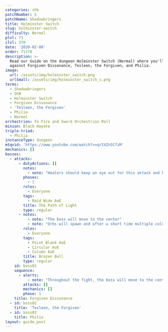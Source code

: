 ```yaml
---
categories: shb
patchNumber: 5
patchName: Shadowbringers
title: Holminster Switch
slug: holminster-switch
difficulty: Normal
plvl: 71
ilvl: 370
date: '2020-02-08'
order: 71370
description: >-
  Read our Guide on the dungeon Holminster Switch (Normal) where you'll face off
  against Forgiven Dissonance, Tesleen, the Forgiven, and Philia.
image:
  url: /assets/img/holminster_switch.png
  urlSmall: /assets/img/holminster_switch_s.png
terms:
  - Shadowbringers
  - ShB
  - Holminster Switch
  - Forgiven Dissonance
  - 'Tesleen, the Forgiven'
  - Philia
  - Normal
orchestrion: To Fire and Sword Orchestrion Roll
minion: Black Hayate
triple-triad:
  - Philia
instanceType: dungeon
mtqvid: 'https://www.youtube.com/watch?v=qrI4Zn5CfzM'
mechanics: []
bosses:
  - attacks:
      - dutyActions: []
        notes:
          - note: "Healers should keep an eye out for this attack and heal everyone up as needed."
        phases:
          - 1
        roles:
          - Everyone
        tags:
          - Raid Wide AoE
        title: The Path of Light
        type: regular
      - notes:
          - note: "The boss will move to the center"
          - note: "Orbs will spawn and after a short time multiple column AoEs shoot out from each orb."
        roles:
          - Everyone
        tags:
          - Point Blank AoE
          - Circular AoE
          - Column AoE
        title: Brazen Bull
        type: regular
    id: boss01
    sequence:
      - alerts:
          - note: "Throughout the fight, the boss will move to the center and orbs will spawn. Players are advised to move into one of the created safe zones to avoid damage."
        attacks: []
        mechanics: []
        phase: 1
    title: Forgiven Dissonance
  - id: boss02
    title: 'Tesleen, the Forgiven'
  - id: boss03
    title: Philia
layout: guide_post
---
```


